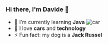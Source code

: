 ### Hi there, I'm Davide 👋

- 🔭 I’m currently learning **Java**         ![car](/https://c.tenor.com/yA5R1AMuuBAAAAAC/car-drift.gif)
- 🌱 I love **cars** and **technology**
- ⚡ Fun fact: my dog is a **Jack Russel**



<!--
**DavideSaddi/DavideSaddi** is a ✨ _special_ ✨ repository because its `README.md` (this file) appears on your GitHub profile.

Here are some ideas to get you started:

- 🔭 I’m currently working on ...
- 🌱 I’m currently learning ...
- 🤔 I’m looking for help with ...
- 💬 Ask me about ...
- 📫 How to reach me: ...
- 😄 Pronouns: ...
- ⚡ Fun fact: ...
-->
